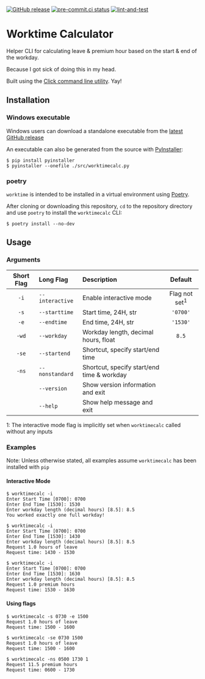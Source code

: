 [![GitHub release](https://img.shields.io/github/release/sco1/worktimecalc.svg)](https://github.com/sco1/worktimecalc/releases/latest)
[![pre-commit.ci status](https://results.pre-commit.ci/badge/github/sco1/worktimecalc/main.svg)](https://results.pre-commit.ci/latest/github/sco1/worktimecalc/main)
[![lint-and-test](https://github.com/sco1/worktimecalc/actions/workflows/lint_test.yml/badge.svg?branch=main)](https://github.com/sco1/worktimecalc/actions/workflows/lint_test.yml)

# Worktime Calculator
Helper CLI for calculating leave & premium hour based on the start & end of the workday.

Because I got sick of doing this in my head.

Built using the [Click command line utility](https://github.com/pallets/click). Yay!

## Installation
### Windows executable
Windows users can download a standalone executable from the [latest GitHub release](https://github.com/sco1/worktimecalc/releases/latest)

An executable can also be generated from the source with [PyInstaller](https://github.com/pyinstaller/pyinstaller):

```
$ pip install pyinstaller
$ pyinstaller --onefile ./src/worktimecalc.py
```

### poetry
`worktime` is intended to be installed in a virtual environment using [Poetry](https://python-poetry.org/).

After cloning or downloading this repository, `cd` to the repository directory and use `poetry` to install the `worktimecalc` CLI:

```
$ poetry install --no-dev
```

## Usage
### Arguments
| Short Flag | Long Flag       | Description                                | Default                  |
| :---:      | :---            | :---                                       | :---:                    |
| `-i`       | `--interactive` | Enable interactive mode                    | Flag not set<sup>1</sup> |
| `-s`       | `--starttime`   | Start time, 24H, str                       | `'0700'`                 |
| `-e`       | `--endtime`     | End time, 24H, str                         | `'1530'`                 |
| `-wd`      | `--workday`     | Workday length, decimal hours, float       | `8.5`                    |
| `-se`      | `--startend`    | Shortcut, specify start/end time           |                          |
| `-ns`      | `--nonstandard` | Shortcut, specify start/end time & workday |                          |
|            | `--version`     | Show version information and exit          |                          |
|            | `--help`        | Show help message and exit                 |                          |

1: The interactive mode flag is implicitly set when `worktimecalc` called without any inputs

### Examples
Note: Unless otherwise stated, all examples assume `worktimecalc` has been installed with `pip`

#### Interactive Mode
```
$ worktimecalc -i
Enter Start Time [0700]: 0700
Enter End Time [1530]: 1530
Enter workday length (decimal hours) [8.5]: 8.5
You worked exactly one full workday!
```

```
$ worktimecalc -i
Enter Start Time [0700]: 0700
Enter End Time [1530]: 1430
Enter workday length (decimal hours) [8.5]: 8.5
Request 1.0 hours of leave
Request time: 1430 - 1530
```

```
$ worktimecalc -i
Enter Start Time [0700]: 0700
Enter End Time [1530]: 1630
Enter workday length (decimal hours) [8.5]: 8.5
Request 1.0 premium hours
Request time: 1530 - 1630
```

#### Using flags
```
$ worktimecalc -s 0730 -e 1500
Request 1.0 hours of leave
Request time: 1500 - 1600
```

```
$ worktimecalc -se 0730 1500
Request 1.0 hours of leave
Request time: 1500 - 1600
```

```
$ worktimecalc -ns 0500 1730 1
Request 11.5 premium hours
Request time: 0600 - 1730
```
